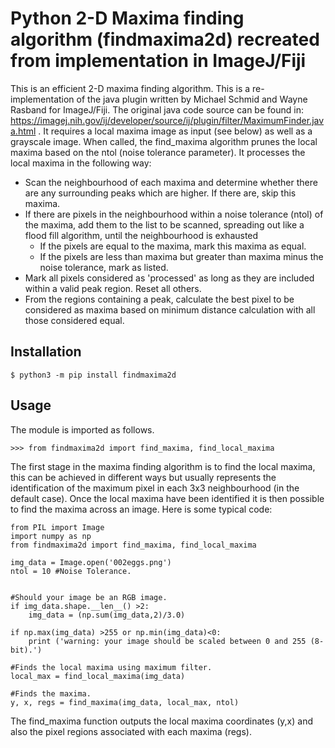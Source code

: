 
# Python 2-D Maxima finding algorithm (findmaxima2d) recreated from implementation in ImageJ/Fiji

This is an efficient 2-D maxima finding algorithm. This is a re-implementation of the java plugin written by Michael Schmid and Wayne Rasband for ImageJ/Fiji. The original java code source can be found in: https://imagej.nih.gov/ij/developer/source/ij/plugin/filter/MaximumFinder.java.html . It requires a local maxima image as input (see below) as well as a grayscale image. When called, the find_maxima algorithm prunes the local maxima based on the ntol (noise tolerance parameter). It processes the local maxima in the following way:
* Scan the neighbourhood of each maxima and determine whether there are any surrounding peaks which are higher. If there are, skip this maxima.
* If there are pixels in the neighbourhood within a noise tolerance (ntol) of the maxima, add them to the list to be scanned, spreading out like a flood fill algorithm, until the neighbourhood is exhausted
    * If the pixels are equal to the maxima, mark this maxima as equal. 
    * If the pixels are less than maxima but greater than maxima minus the noise tolerance, mark as listed.
* Mark all pixels considered as 'processed' as long as they are included within a valid peak region. Reset all others.
* From the regions containing a peak, calculate the best pixel to be considered as maxima based on minimum distance calculation with all those considered equal.


## Installation

```shell
$ python3 -m pip install findmaxima2d

```

## Usage

The module is imported as follows.

```shell
>>> from findmaxima2d import find_maxima, find_local_maxima
```
The first stage in the maxima finding algorithm is to find the local maxima, this can be achieved in different ways but usually represents the identification of the maximum pixel in each 3x3 neighbourhood (in the default case). Once the local maxima have been identified it is then possible to find the maxima across an image. Here is some typical code:

```shell
from PIL import Image
import numpy as np
from findmaxima2d import find_maxima, find_local_maxima

img_data = Image.open('002eggs.png')
ntol = 10 #Noise Tolerance.


#Should your image be an RGB image.
if img_data.shape.__len__() >2:
    img_data = (np.sum(img_data,2)/3.0)
    
if np.max(img_data) >255 or np.min(img_data)<0:
    print ('warning: your image should be scaled between 0 and 255 (8-bit).')

#Finds the local maxima using maximum filter.
local_max = find_local_maxima(img_data)

#Finds the maxima.
y, x, regs = find_maxima(img_data, local_max, ntol)
 ```
The find_maxima function outputs the local maxima coordinates (y,x) and also the pixel regions associated with each maxima (regs).
